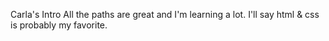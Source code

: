 Carla's Intro
All the paths are great and I'm learning a lot. I'll say html & css is probably my favorite.
